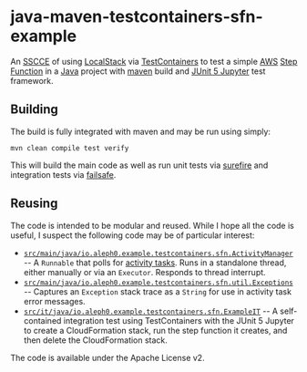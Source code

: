 # java-maven-testcontainers-sfn-example

An [SSCCE](http://www.sscce.org/) of using [LocalStack](https://www.localstack.cloud/) via [TestContainers](https://testcontainers.com/) to test a simple [AWS](https://aws.amazon.com/) [Step Function](https://aws.amazon.com/step-functions/) in a [Java](https://en.wikipedia.org/wiki/Java_%28programming_language%29) project with [maven](https://maven.apache.org/) build and [JUnit 5 Jupyter](https://junit.org/junit5/docs/current/user-guide/) test framework.

## Building

The build is fully integrated with maven and may be run using simply:

    mvn clean compile test verify

This will build the main code as well as run unit tests via [surefire](https://maven.apache.org/surefire/maven-surefire-plugin/) and integration tests via [failsafe](https://maven.apache.org/surefire/maven-failsafe-plugin/).

## Reusing

The code is intended to be modular and reused. While I hope all the code is useful, I suspect the following code may be of particular interest:

* [`src/main/java/io.aleph0.example.testcontainers.sfn.ActivityManager`](https://github.com/aleph0io/java-maven-testcontainers-sfn-example/blob/main/src/main/java/io/aleph0/example/testcontainers/sfn/ActivityManager.java) -- A `Runnable` that polls for [activity tasks](https://docs.aws.amazon.com/step-functions/latest/dg/concepts-activities.html). Runs in a standalone thread, either manually or via an `Executor`. Responds to thread interrupt.
* [`src/main/java/io.aleph0.example.testcontainers.sfn.util.Exceptions`](https://github.com/aleph0io/java-maven-testcontainers-sfn-example/blob/main/src/main/java/io/aleph0/example/testcontainers/sfn/util/Exceptions.java) -- Captures an `Exception` stack trace as a `String` for use in activity task error messages.
* [`src/it/java/io.aleph0.example.testcontainers.sfn.ExampleIT`](https://github.com/aleph0io/java-maven-testcontainers-sfn-example/blob/main/src/it/java/io/aleph0/example/testcontainers/sfn/ExampleIT.java) -- A self-contained integration test using TestContainers with the JUnit 5 Jupyter to create a CloudFormation stack, run the step function it creates, and then delete the CloudFormation stack.

The code is available under the Apache License v2.

